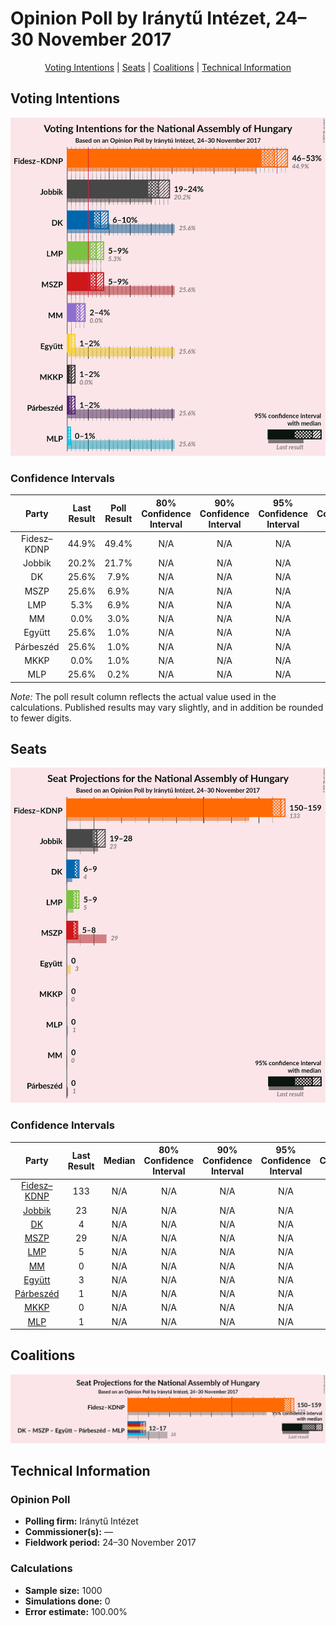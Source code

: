# Opinion Poll by Iránytű Intézet, 24–30 November 2017

<p align="center"><a href="#voting-intentions">Voting Intentions</a> | <a href="#seats">Seats</a> | <a href="#coalitions">Coalitions</a> | <a href="#technical-information">Technical Information</a></p>

## Voting Intentions

![Graph with voting intentions not yet produced](2017-11-30-IránytűIntézet.png "Voting Intentions")

### Confidence Intervals

| Party | Last Result | Poll Result | 80% Confidence Interval | 90% Confidence Interval | 95% Confidence Interval | 99% Confidence Interval |
|:-----:|:-----------:|:-----------:|:-----------------------:|:-----------------------:|:-----------------------:|:-----------------------:|
| Fidesz–KDNP | 44.9% | 49.4% | N/A |N/A |N/A |N/A |
| Jobbik | 20.2% | 21.7% | N/A |N/A |N/A |N/A |
| DK | 25.6% | 7.9% | N/A |N/A |N/A |N/A |
| MSZP | 25.6% | 6.9% | N/A |N/A |N/A |N/A |
| LMP | 5.3% | 6.9% | N/A |N/A |N/A |N/A |
| MM | 0.0% | 3.0% | N/A |N/A |N/A |N/A |
| Együtt | 25.6% | 1.0% | N/A |N/A |N/A |N/A |
| Párbeszéd | 25.6% | 1.0% | N/A |N/A |N/A |N/A |
| MKKP | 0.0% | 1.0% | N/A |N/A |N/A |N/A |
| MLP | 25.6% | 0.2% | N/A |N/A |N/A |N/A |

*Note:* The poll result column reflects the actual value used in the calculations. Published results may vary slightly, and in addition be rounded to fewer digits.

## Seats

![Graph with seats not yet produced](2017-11-30-IránytűIntézet-seats.png "Seats")

### Confidence Intervals

| Party | Last Result | Median | 80% Confidence Interval | 90% Confidence Interval | 95% Confidence Interval | 99% Confidence Interval |
|:-----:|:-----------:|:------:|:-----------------------:|:-----------------------:|:-----------------------:|:-----------------------:|
| <a href="#fidesz–kdnp">Fidesz–KDNP</a> | 133 | N/A | N/A |N/A |N/A |N/A |
| <a href="#jobbik">Jobbik</a> | 23 | N/A | N/A |N/A |N/A |N/A |
| <a href="#dk">DK</a> | 4 | N/A | N/A |N/A |N/A |N/A |
| <a href="#mszp">MSZP</a> | 29 | N/A | N/A |N/A |N/A |N/A |
| <a href="#lmp">LMP</a> | 5 | N/A | N/A |N/A |N/A |N/A |
| <a href="#mm">MM</a> | 0 | N/A | N/A |N/A |N/A |N/A |
| <a href="#együtt">Együtt</a> | 3 | N/A | N/A |N/A |N/A |N/A |
| <a href="#párbeszéd">Párbeszéd</a> | 1 | N/A | N/A |N/A |N/A |N/A |
| <a href="#mkkp">MKKP</a> | 0 | N/A | N/A |N/A |N/A |N/A |
| <a href="#mlp">MLP</a> | 1 | N/A | N/A |N/A |N/A |N/A |


## Coalitions

![Graph with coalitions seats not yet produced](2017-11-30-IránytűIntézet-coalitions-seats.png "Coalitions Seats")


## Technical Information

### Opinion Poll

+ **Polling firm:** Iránytű Intézet
+ **Commissioner(s):** —
+ **Fieldwork period:** 24–30 November 2017

### Calculations

+ **Sample size:** 1000
+ **Simulations done:** 0
+ **Error estimate:** 100.00%

